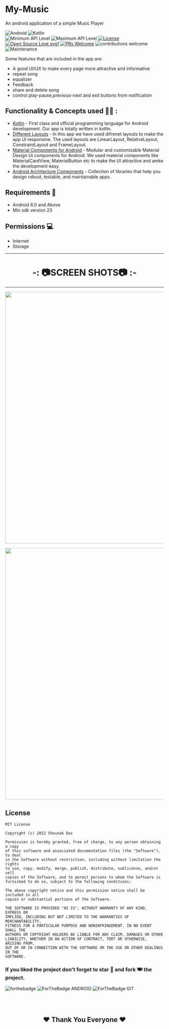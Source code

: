 # My-Music
An android application of a simple Music Player

![Android](https://img.shields.io/badge/Android-3DDC84?style=for-the-badge&logo=android&logoColor=white)
![Kotlin](https://img.shields.io/badge/Kotlin-0095D5?&style=for-the-badge&logo=kotlin&logoColor=white)
<br>
![Minimum API Level](https://img.shields.io/badge/Min%20API%20Level-23-green)
![Maximum API Level](https://img.shields.io/badge/Max%20API%20Level-31-orange)
[![License](https://img.shields.io/badge/license-MIT-%2397ca00.svg)](https://github.com/sitamadex11/CovidHelp/blob/develop/LICENSE)
[![Open Source Love svg1](https://badges.frapsoft.com/os/v1/open-source.svg?v=103)](https://github.com/ellerbrock/open-source-badges/) 
[![PRs Welcome](https://img.shields.io/badge/PRs-welcome-brightgreen.svg?style=flat-square)](http://makeapullrequest.com) 
![contributions welcome](https://img.shields.io/static/v1.svg?label=Contributions&message=Welcome&color=0059b3&style=flat-square) 
![Maintenance](https://img.shields.io/maintenance/yes/2022)

Some features that are included in the app are:
<ul>
  <li>A good UI/UX to make every page more attractive and informative</li>
  <li>repeat song</li>
  <li>equalizer</li>
  <li>Feedback</li>
  <li>share and delete song</li>
  <li>control play-pause,previous-next and exit buttons from notification</li>
</ul>

## Functionality & Concepts used 👨‍💻 :

- [Kotlin](https://kotlinlang.org/) - First class and official programming language for Android development. Our app is totally written in kotlin.
- [Different Layouts](https://developer.android.com/guide/topics/ui/declaring-layout) -  In this app we have used difrenet layouts to make the app UI responsive. The used layouts are LinearLayout, RelativeLayout, ConstraintLayout and FrameLayout.
- [Material Components for Android](https://github.com/material-components/material-components-android) - Modular and customizable Material Design UI components for Android. We used material components like MaterialCardView, MaterialButton etc to make the UI attractive and amke the development easy.
- [Android Architecture Components](https://developer.android.com/topic/libraries/architecture) - Collection of libraries that help you design robust, testable, and maintainable apps.

## Requirements 🎯 
- Android 6.0 and Above
- Min sdk version 23

## Permissions 💻
- Internet
- Storage

<hr>

 <h1 align="center">-: 📷SCREEN SHOTS📷 :-</h1>

<hr>

<p align="center">
  <img src=https://github.com/shounak-dev/My-Music/blob/7d1d9cd98adc44ceed50907f13236d16077b9234/Assets/1.jpg height= 800 width = 1000 />
</p>

<p align="center">
  <img src=https://github.com/shounak-dev/My-Music/blob/7d1d9cd98adc44ceed50907f13236d16077b9234/Assets/2.jpg height= 800 width = 1000 />
</p>

## License 

```
MIT License

Copyright (c) 2022 Shounak Das

Permission is hereby granted, free of charge, to any person obtaining a copy
of this software and associated documentation files (the "Software"), to deal
in the Software without restriction, including without limitation the rights
to use, copy, modify, merge, publish, distribute, sublicense, and/or sell
copies of the Software, and to permit persons to whom the Software is
furnished to do so, subject to the following conditions:

The above copyright notice and this permission notice shall be included in all
copies or substantial portions of the Software.

THE SOFTWARE IS PROVIDED "AS IS", WITHOUT WARRANTY OF ANY KIND, EXPRESS OR
IMPLIED, INCLUDING BUT NOT LIMITED TO THE WARRANTIES OF MERCHANTABILITY,
FITNESS FOR A PARTICULAR PURPOSE AND NONINFRINGEMENT. IN NO EVENT SHALL THE
AUTHORS OR COPYRIGHT HOLDERS BE LIABLE FOR ANY CLAIM, DAMAGES OR OTHER
LIABILITY, WHETHER IN AN ACTION OF CONTRACT, TORT OR OTHERWISE, ARISING FROM,
OUT OF OR IN CONNECTION WITH THE SOFTWARE OR THE USE OR OTHER DEALINGS IN THE
SOFTWARE.
```

### If you liked the project don't forget to star 🌟 and fork 🍽 the project.
![forthebadge](https://forthebadge.com/images/badges/built-with-love.svg)
![ForTheBadge ANDROID](https://forthebadge.com/images/badges/built-for-android.svg)
![ForTheBadge GIT](https://forthebadge.com/images/badges/uses-git.svg)

<br>
<br>
<h2 align="center">❤ Thank You Everyone ❤</h2>
<br>
